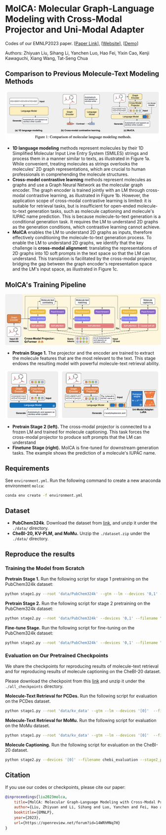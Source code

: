 # MolCA: Molecular Graph-Language Modeling with Cross-Modal Projector and Uni-Modal Adapter

Codes of our EMNLP2023 paper. [[Paper Link](https://arxiv.org/abs/2310.12798)], [[Website](https://acharkq.github.io/MolCA/)], [[Demo](https://16729974dcde496eb8.gradio.live)]

Authors: Zhiyuan Liu, Sihang Li, Yanchen Luo, Hao Fei, Yixin Cao, Kenji Kawaguchi, Xiang Wang, Tat-Seng Chua


## Comparison to Previous Molecule-Text Modeling Methods

![fig1](./figures/framework_compare.png)

* <b>1D language modeling</b> methods represent molecules by their 1D Simplified Molecular Input Line Entry System (SMILES) strings and process them in a manner similar to texts, as illustrated in Figure 1a. While convenient, treating molecules as strings overlooks the molecules' 2D graph representations, which are crucial to human professionals in comprehending the molecule structures. 
* <b>Cross-model contrastive learning</b> methods represent molecules as graphs and use a Graph Neural Network as the molecular graph encoder. The graph encoder is trained jointly with an LM through cross-modal contrastive learning, as illustrated in Figure 1b. However, the application scope of cross-modal contrastive learning is limited: it is suitable for retrieval tasks, but is insufficient for open-ended molecule-to-text generation tasks, such as molecule captioning and molecule's IUPAC name prediction. This is because molecule-to-text generation is a conditional generation task. It requires the LM to understand 2D graphs as the generation conditions, which contrastive learning cannot achieve. 
* <b>MolCA</b> enables the LM to understand 2D graphs as inputs, therefore effectively conditioning the molecule-to-text generation process. To enable the LM to understand 2D graphs, we identify that the key challenge is <b>cross-modal alignment</b>: translating the representations of 2D graphs into 1D soft prompts in the text space so that the LM can understand. This translation is facilitated by the cross-modal projector, bridging the gap between the graph encoder's representation space and the LM's input space, as illustrated in Figure 1c. 


## MolCA's Training Pipeline

![fig3](./static/images/stage1.jpg)

* <b>Pretrain Stage 1.</b> The projector and the encoder are trained to extract the molecule features that are the most relevant to the text. This stage endows the resulting model with powerful molecule-text retrieval ability. 

![fig4](./figures/stage23_cropped.png)

* <b>Pretrain Stage 2 (left).</b> The cross-modal projector is connected to a frozen LM and trained for molecule captioning. This task forces the cross-modal projector to produce soft prompts that the LM can understand
* <b>Finetune Stage (right).</b> MolCA is fine-tuned for downstream generation tasks. The example shows the prediction of a molecule's IUPAC name.

## Requirements

See `environment.yml`. Run the following command to create a new anaconda environment `molca`: 

```bash
conda env create -f environment.yml
```

## Dataset

* **PubChem324k**. Download the dataset from [link](https://huggingface.co/datasets/acharkq/PubChem324k), and unzip it under the `./data/` directory.
* **CheBI-20, KV-PLM, and MoMu.** Unzip the `./dataset.zip` under the `./data/` directory. 


## Reproduce the results

### Training the Model from Scratch

**Pretrain Stage 1.** Run the following script for stage 1 pretraining on the PubChem324k dataset:

```bash
python stage1.py --root 'data/PubChem324k' --gtm --lm --devices '0,1' --mode train --filename stage1 --rerank_cand_num 128 --num_query_token 8 --tune_gnn
```

**Pretrain Stage 2.** Run the following script for stage 2 pretraining on the PubChem324k dataset:

```bash
python stage2.py --root 'data/PubChem324k' --devices '0,1' --filename "stage2" --stage1_path "all_checkpoints/stage1/last.ckpt" --opt_model 'facebook/galactica-1.3b' --max_epochs 10 --mode pretrain --prompt '[START_I_SMILES]{}[END_I_SMILES].' --tune_gnn --llm_tune freeze --inference_batch_size 4
```

**Fine-tune Stage.** Run the following script for fine-tuning on the PubChem324k dataset:

```bash
python stage2.py --root 'data/PubChem324k' --devices '0,1' --filename "ft_pubchem324k" --stage2_path "all_checkpoints/stage2/last.ckpt" --opt_model 'facebook/galactica-1.3b' --max_epochs 100 --mode ft --prompt '[START_I_SMILES]{}[END_I_SMILES]. ' --tune_gnn --llm_tune lora --inference_batch_size 8
```


### Evaluation on Our Pretrained Checkpoints 

We share the checkpoints for reproducing results of molecule-text retrieval and for reproducing results of molecule captioning on the CheBI-20 dataset.

Please download the checkpoint from this [link](https://ufile.io/6vffm5bg) and unzip it under the `./all_checkpoints` directory.

**Molecule-Text Retrieval for PCDes.** Run the following script for evaluation on the PCDes dataset.

```bash
python stage1.py --root 'data/kv_data' --gtm --lm --devices '[0]'  --filename pcdes_evaluation --init_checkpoint "all_checkpoints/share/stage1.ckpt" --rerank_cand_num 128 --num_query_token 8 --match_batch_size 64 --mode eval
```

**Molecule-Text Retrieval for MoMu.** Run the following script for evaluation on the MoMu dataset.

```bash
python stage1.py --root 'data/kv_data' --gtm --lm --devices '[0]'  --filename momu_evaluation --init_checkpoint "all_checkpoints/share/stage1.ckpt" --rerank_cand_num 128 --num_query_token 8 --match_batch_size 64 --mode eval --use_phy_eval
```

**Molecule Captioning.** Run the following script for evaluation on the CheBI-20 dataset.

```bash
python stage2.py --devices '[0]' --filename chebi_evaluation --stage2_path "all_checkpoints/share/chebi.ckpt" --opt_model 'facebook/galactica-1.3b' --mode eval --prompt '[START_I_SMILES]{}[END_I_SMILES]. ' --tune_gnn --llm_tune lora --inference_batch_size 8 --root "data/ChEBI-20_data" --peft_dir "all_checkpoints/share/chebi_lora" --init_checkpoint all_checkpoints/share/chebi.ckpt;
```

## Citation

If you use our codes or checkpoints, please cite our paper:

```bib
@inproceedings{liu2023molca,
    title={MolCA: Molecular Graph-Language Modeling with Cross-Modal Projector and Uni-Modal Adapter},
    author={Liu, Zhiyuan and Li, Sihang and Luo, Yanchen and Fei, Hao and Cao, Yixin and Kawaguchi, Kenji and Wang, Xiang and Chua, Tat-Seng},
    booktitle={EMNLP},
    year={2023},
    url={https://openreview.net/forum?id=14WRhMNq7H}
}
```

